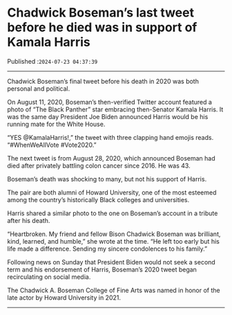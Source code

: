 # Chadwick Boseman’s last tweet before he died was in support of Kamala Harris

Published :`2024-07-23 04:37:39`

---

Chadwick Boseman’s final tweet before his death in 2020 was both personal and political.

On August 11, 2020, Boseman’s then-verified Twitter account featured a photo of “The Black Panther” star embracing then-Senator Kamala Harris. It was the same day President Joe Biden announced Harris would be his running mate for the White House.

“YES @KamalaHarris!,” the tweet with three clapping hand emojis reads. “#WhenWeAllVote #Vote2020.”

The next tweet is from August 28, 2020, which announced Boseman had died after privately battling colon cancer since 2016. He was 43.

Boseman’s death was shocking to many, but not his support of Harris.

The pair are both alumni of Howard University, one of the most esteemed among the country’s historically Black colleges and universities.

Harris shared a similar photo to the one on Boseman’s account in a tribute after his death.

“Heartbroken. My friend and fellow Bison Chadwick Boseman was brilliant, kind, learned, and humble,” she wrote at the time. “He left too early but his life made a difference. Sending my sincere condolences to his family.”

Following news on Sunday that President Biden would not seek a second term and his endorsement of Harris, Boseman’s 2020 tweet began recirculating on social media.

The Chadwick A. Boseman College of Fine Arts was named in honor of the late actor by Howard University in 2021.

---

